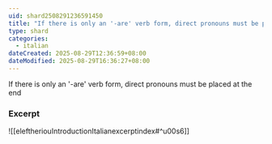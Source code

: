 ```yaml
---
uid: shard2508291236591450
title: "If there is only an '-are' verb form, direct pronouns must be placed at the end"
type: shard
categories:
  - italian
dateCreated: 2025-08-29T12:36:59+08:00
dateModified: 2025-08-29T16:36:27+08:00
---
```

If there is only an '-are' verb form, direct pronouns must be placed at the end
### Excerpt
![[eleftheriouIntroductionItalianexcerptindex#^u00s6]]
